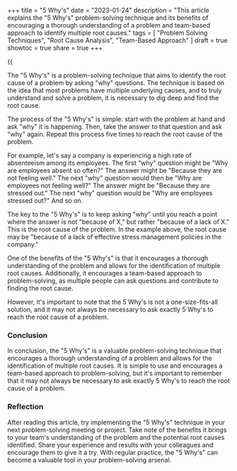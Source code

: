 +++
title = "5 Why's"
date = "2023-01-24"
description = "This article explains the "5 Why's" problem-solving technique and its benefits of encouraging a thorough understanding of a problem and team-based approach to identify multiple root causes."
tags = [
    "Problem Solving Techniques",
    "Root Cause Analysis",
    "Team-Based Approach"
]
draft = true
showtoc = true
share = true
+++


{{<audio src="https://s3.eu-west-1.amazonaws.com/jaswdr.dev-tts/posts/perceptron.e9f4658f-8819-4074-a827-35ba7f40a45d.mp3">}}

The "5 Why's" is a problem-solving technique that aims to identify the root cause of a problem by asking "why" questions. The technique is based on the idea that most problems have multiple underlying causes, and to truly understand and solve a problem, it is necessary to dig deep and find the root cause.

The process of the "5 Why's" is simple: start with the problem at hand and ask "why" it is happening. Then, take the answer to that question and ask "why" again. Repeat this process five times to reach the root cause of the problem.

For example, let's say a company is experiencing a high rate of absenteeism among its employees. The first "why" question might be "Why are employees absent so often?" The answer might be "Because they are not feeling well." The next "why" question would then be "Why are employees not feeling well?" The answer might be "Because they are stressed out." The next "why" question would be "Why are employees stressed out?" And so on.

The key to the "5 Why's" is to keep asking "why" until you reach a point where the answer is not "because of X," but rather "because of a lack of X." This is the root cause of the problem. In the example above, the root cause may be "because of a lack of effective stress management policies in the company."

One of the benefits of the "5 Why's" is that it encourages a thorough understanding of the problem and allows for the identification of multiple root causes. Additionally, it encourages a team-based approach to problem-solving, as multiple people can ask questions and contribute to finding the root cause.

However, it's important to note that the 5 Why's is not a one-size-fits-all solution, and it may not always be necessary to ask exactly 5 Why's to reach the root cause of a problem.

### Conclusion

In conclusion, the "5 Why's" is a valuable problem-solving technique that encourages a thorough understanding of a problem and allows for the identification of multiple root causes. It is simple to use and encourages a team-based approach to problem-solving, but it's important to remember that it may not always be necessary to ask exactly 5 Why's to reach the root cause of a problem.

### Reflection

After reading this article, try implementing the "5 Why's" technique in your next problem-solving meeting or project. Take note of the benefits it brings to your team's understanding of the problem and the potential root causes identified. Share your experience and results with your colleagues and encourage them to give it a try. With regular practice, the "5 Why's" can become a valuable tool in your problem-solving arsenal.
